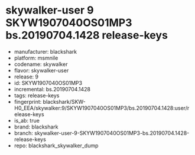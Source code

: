 # skywalker-user 9 SKYW1907040OS01MP3 bs.20190704.1428 release-keys
- manufacturer: blackshark
- platform: msmnile
- codename: skywalker
- flavor: skywalker-user
- release: 9
- id: SKYW1907040OS01MP3
- incremental: bs.20190704.1428
- tags: release-keys
- fingerprint: blackshark/SKW-H0_EEA/skywalker:9/SKYW1907040OS01MP3/bs.20190704.1428:user/release-keys
- is_ab: true
- brand: blackshark
- branch: skywalker-user-9-SKYW1907040OS01MP3-bs.20190704.1428-release-keys
- repo: blackshark_skywalker_dump
